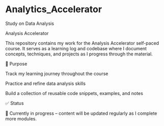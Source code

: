 # Analytics_Accelerator
Study on Data Analysis


Analysis Accelerator

This repository contains my work for the Analysis Accelerator self-paced course. It serves as a learning log and codebase where I document concepts, techniques, and projects as I progress through the material.

📌 Purpose

Track my learning journey throughout the course

Practice and refine data analysis skills

Build a collection of reusable code snippets, examples, and notes

✅ Status

📖 Currently in progress – content will be updated regularly as I complete more modules.
